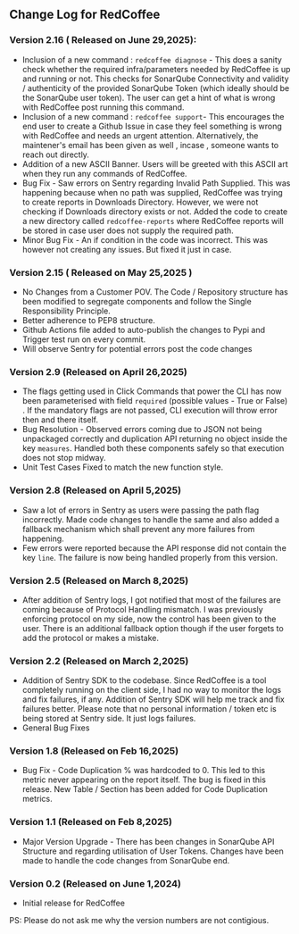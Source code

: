 ## Change Log for RedCoffee

### Version 2.16 ( Released on June 29,2025):
* Inclusion of a new command : `redcoffee diagnose` - This does a sanity check whether the required infra/parameters needed by RedCoffee is up and running or not. This checks for SonarQube Connectivity and validity / authenticity of the provided SonarQube Token (which ideally should be the SonarQube user token). The user can get a hint of what is wrong with RedCoffee post running this command.
* Inclusion of a new command : `redcoffee support`- This encourages the end user to create a Github Issue in case they feel something is wrong with RedCoffee and needs an urgent attention. Alternatively, the maintener's email has been given as well , incase , someone wants to reach out directly.
* Addition of a new ASCII Banner. Users will be greeted with this ASCII art when they run any commands of RedCoffee.
* Bug Fix - Saw errors on Sentry regarding Invalid Path Supplied. This was happening because when no path was supplied, RedCoffee was trying to create reports in Downloads Directory. However, we were not checking if Downloads directory exists or not. Added the code to create a new directory called `redcoffee-reports` where RedCoffee reports will be stored in case user does not supply the required path.
* Minor Bug Fix - An if condition in the code was incorrect. This was however not creating any issues. But fixed it just in case.


### Version 2.15 ( Released on May 25,2025 )
* No Changes from a Customer POV. The Code / Repository structure has been modified to segregate components and follow the Single Responsibility Principle.
* Better adherence to PEP8 structure.
* Github Actions file added to auto-publish the changes to Pypi and Trigger test run on every commit.
* Will observe Sentry for potential errors post the code changes


### Version 2.9 (Released on April 26,2025)
* The flags getting used in Click Commands that power the CLI has now been parameterised with field `required` (possible values - True or False) . If the mandatory flags are not passed, CLI execution will throw error then and there itself.
* Bug Resolution - Observed errors coming due to JSON not being unpackaged correctly and duplication API returning no object inside the key `measures`. Handled both these components safely so that execution does not stop midway.
* Unit Test Cases Fixed to match the new function style.

### Version 2.8 (Released on April 5,2025)
* Saw a lot of errors in Sentry as users were passing the path flag incorrectly. Made code changes to handle the same and also added a fallback mechanism which shall prevent any more failures from happening.
* Few errors were reported because the API response did not contain the key `line`. The failure is now being handled properly from this version.
### Version 2.5 (Released on March 8,2025)
* After addition of Sentry logs, I got notified that most of the failures are coming because of Protocol Handling mismatch. I was previously enforcing protocol on my side, now the control has been given to the user. There is an additional fallback option though if the user forgets to add the protocol or makes a mistake.


### Version 2.2 (Released on March 2,2025)
* Addition of Sentry SDK to the codebase. Since RedCoffee is a tool completely running on the client side, I had no way to monitor the logs and fix failures, if any. Addition of Sentry SDK will help me track and fix failures better. Please note that no personal information / token etc is being stored at Sentry side. It just logs failures.
* General Bug Fixes

### Version 1.8 (Released on Feb 16,2025)
* Bug Fix - Code Duplication % was hardcoded to 0. This led to this metric never appearing on the report itself. The bug is fixed in this release. New Table / Section has been added for Code Duplication metrics.

### Version 1.1 (Released on Feb 8,2025)
* Major Version Upgrade - There has been changes in SonarQube API Structure and regarding utilisation of User Tokens. Changes have been made to handle the code changes from SonarQube end.

### Version 0.2 (Released on June 1,2024)
* Initial release for RedCoffee



PS: Please do not ask me why the version numbers are not contigious.
